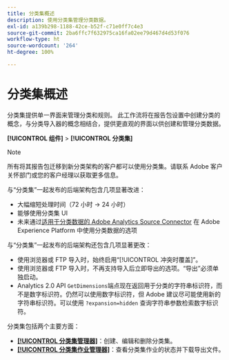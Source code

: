 ```yaml
---
title: 分类集概述
description: 使用分类集管理分类数据。
exl-id: a139b298-1188-42ce-b52f-c71e0ff7c4e3
source-git-commit: 2ba6ffc7f632975ca16fa02ee79d467d4d53f076
workflow-type: ht
source-wordcount: '264'
ht-degree: 100%

---
```


# 分类集概述

分类集提供单一界面来管理分类和规则。 此工作流将在报告包设置中创建分类的概念，与分类导入器的概念相结合，提供更直观的界面以供创建和管理分类数据。

**[!UICONTROL 组件]** > **[!UICONTROL 分类集]**

>[!NOTE]
>
>所有将其报告包迁移到新分类架构的客户都可以使用分类集。请联系 Adobe 客户关怀部门或您的客户经理以获取更多信息。

与“分类集”一起发布的后端架构包含几项显著改进：

* 大幅缩短处理时间（72 小时 → 24 小时）
* 能够使用分类集 UI
* 未来通过[适用于分类数据的 Adobe Analytics Source Connector](https://experienceleague.adobe.com/docs/experience-platform/sources/connectors/adobe-applications/classifications.html) 在 Adobe Experience Platform 中使用分类数据的选项

与“分类集”一起发布的后端架构还包含几项显著更改：

* 使用浏览器或 FTP 导入时，始终启用“[!UICONTROL 冲突时覆盖]”。
* 使用浏览器或 FTP 导入时，不再支持导入后立即导出的选项。“导出”必须单独启动。
* Analytics 2.0 API `GetDimensions`端点现在返回用于分类的字符串标识符，而不是数字标识符。仍然可以使用数字标识符，但 Adobe 建议尽可能使用新的字符串标识符。可以使用 `?expansion=hidden` 查询字符串参数检索数字标识符。


分类集包括两个主要方面：

* [**[!UICONTROL 分类集管理器]**](set-manager.md)：创建、编辑和删除分类集。
* [**[!UICONTROL 分类集作业管理器]**](job-manager.md)：查看分类集作业的状态并下载导出文件。

